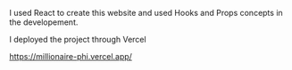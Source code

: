 I used React to create this website and used Hooks and Props concepts in the developement.


I deployed the project through Vercel


https://millionaire-phi.vercel.app/
